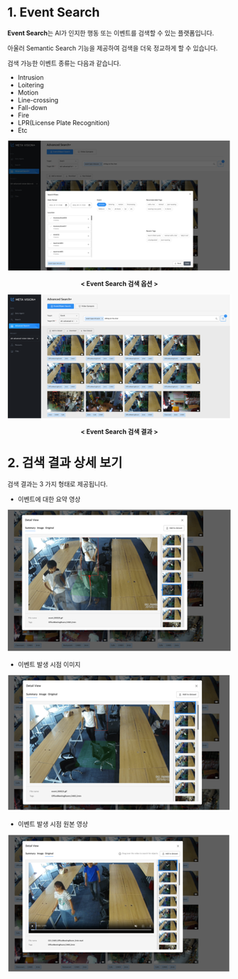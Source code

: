 # 1. Event Search

<b>Event Search</b>는 AI가 인지한 행동 또는 이벤트를 검색할 수 있는 플랫폼입니다.

아울러 Semantic Search 기능을 제공하여 검색을 더욱 정교하게 할 수 있습니다.

검색 가능한 이벤트 종류는 다음과 같습니다.

- Intrusion
- Loitering
- Motion
- Line-crossing
- Fall-down
- Fire
- LPR(License Plate Recognition)
- Etc



![MetaVision2 Dashboard](./images/metavision2_advanced_event_search1.png)
<center><b>< Event Search 검색 옵션 ></b></center>

![MetaVision2 Dashboard](./images/metavision2_advanced_event_search2.png)
<center><b>< Event Search 검색 결과 ></b></center>

# 2. 검색 결과 상세 보기

검색 결과는 3 가지 형태로 제공됩니다.

- 이벤트에 대한 요약 영상

![MetaVision2 Dashboard](./images/metavision2_advanced_event_search3.png)


- 이벤트 발생 시점 이미지

![MetaVision2 Dashboard](./images/metavision2_advanced_event_search4.png)


- 이벤트 발생 시점 원본 영상

![MetaVision2 Dashboard](./images/metavision2_advanced_event_search5.png)
